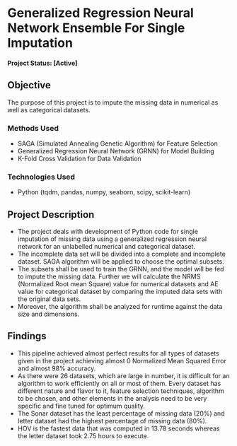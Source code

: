 # Generalized Regression Neural Network Ensemble For Single Imputation

#### Project Status: [Active]  

## Objective  
The purpose of this project is to impute the missing data in numerical as well as categorical datasets.  

### Methods Used  
* SAGA (Simulated Annealing Genetic Algorithm) for Feature Selection  
* Generalized Regression Neural Network (GRNN) for Model Building  
* K-Fold Cross Validation for Data Validation  

### Technologies Used  
* Python (tqdm, pandas, numpy, seaborn, scipy, scikit-learn)  

## Project Description
* The project deals with development of Python code for single imputation of missing data using a generalized regression neural network for an unlabelled numerical and categorical dataset.  
* The incomplete data set will be divided into a complete and incomplete dataset. SAGA algorithm will be applied to choose the optimal subsets.  
* The subsets shall be used to train the GRNN, and the model will be fed to impute the missing data. Further we will calculate the NRMS (Normalized Root mean Square) value for numerical datasets and AE value for categorical dataset by comparing the imputed data sets with the original data sets.  
* Moreover, the algorithm shall be analyzed for runtime against the data size and dimensions.   

## Findings
* This pipeline achieved almost perfect results for all types of datasets given in the project achieving almost 0 Normalized Mean Squared Error and almost 98% accuracy.  
* As there were 26 datasets, which are large in number, it is difficult for an algorithm to work efficiently on all or most of them. Every dataset has different nature and flavor to it, feature selection techniques, algorithm to be chosen, and other elements in the analysis need to be very specific and fine tuned for optimum quality.  
* The Sonar dataset has the least percentage of missing data (20%) and letter dataset had the highest percentage of missing data (80%).  
* HOV is the fastest data that was computed in 13.78 seconds whereas the letter dataset took 2.75 hours to execute.  

